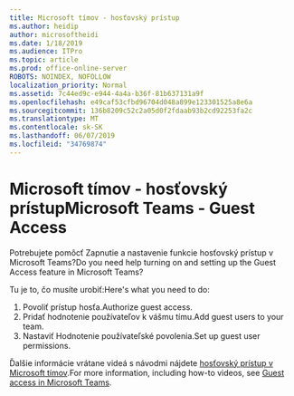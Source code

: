 ```yaml
---
title: Microsoft tímov - hosťovský prístup
ms.author: heidip
author: microsoftheidi
ms.date: 1/18/2019
ms.audience: ITPro
ms.topic: article
ms.prod: office-online-server
ROBOTS: NOINDEX, NOFOLLOW
localization_priority: Normal
ms.assetid: 7c44ed9c-e944-4a4a-b36f-81b637131a9f
ms.openlocfilehash: e49caf53cfbd96704d048a899e123301525a8e6a
ms.sourcegitcommit: 136b8209c52c2a05d0f2fdaab93b2cd92253fa2c
ms.translationtype: MT
ms.contentlocale: sk-SK
ms.lasthandoff: 06/07/2019
ms.locfileid: "34769874"
---
```

# <a name="microsoft-teams---guest-access"></a><span data-ttu-id="68aeb-102">Microsoft tímov - hosťovský prístup</span><span class="sxs-lookup"><span data-stu-id="68aeb-102">Microsoft Teams - Guest Access</span></span>

<span data-ttu-id="68aeb-103">Potrebujete pomôcť Zapnutie a nastavenie funkcie hosťovský prístup v Microsoft Teams?</span><span class="sxs-lookup"><span data-stu-id="68aeb-103">Do you need help turning on and setting up the Guest Access feature in Microsoft Teams?</span></span>

<span data-ttu-id="68aeb-104">Tu je to, čo musíte urobiť:</span><span class="sxs-lookup"><span data-stu-id="68aeb-104">Here's what you need to do:</span></span>

1. <span data-ttu-id="68aeb-105">Povoliť prístup hosťa.</span><span class="sxs-lookup"><span data-stu-id="68aeb-105">Authorize guest access.</span></span>
1. <span data-ttu-id="68aeb-106">Pridať hodnotenie používateľov k vášmu tímu.</span><span class="sxs-lookup"><span data-stu-id="68aeb-106">Add guest users to your team.</span></span>
1. <span data-ttu-id="68aeb-107">Nastaviť Hodnotenie používateľské povolenia.</span><span class="sxs-lookup"><span data-stu-id="68aeb-107">Set up guest user permissions.</span></span>

<span data-ttu-id="68aeb-108">Ďalšie informácie vrátane videá s návodmi nájdete [hosťovský prístup v Microsoft tímov](https://docs.microsoft.com/microsoftteams/guest-access).</span><span class="sxs-lookup"><span data-stu-id="68aeb-108">For more information, including how-to videos, see [Guest access in Microsoft Teams](https://docs.microsoft.com/microsoftteams/guest-access).</span></span>

